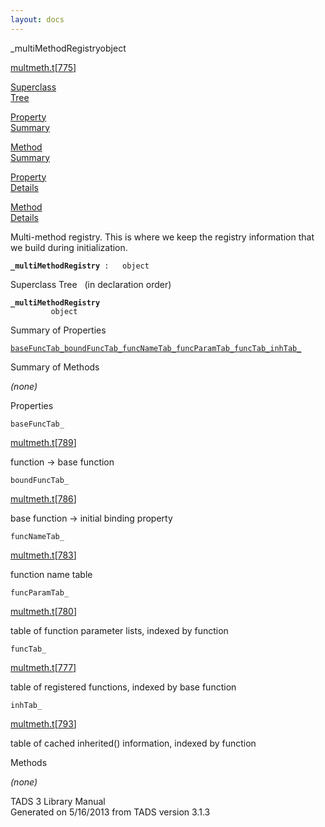 ```yaml
---
layout: docs
---
```

<span class="title">\_multiMethodRegistry</span><span class="type">object</span>

[multmeth.t](../file/multmeth.t.html)\[[775](../source/multmeth.t.html#775)\]

[Superclass  
Tree](#_SuperClassTree_)

[Property  
Summary](#_PropSummary_)

[Method  
Summary](#_MethodSummary_)

[Property  
Details](#_Properties_)

[Method  
Details](#_Methods_)

<div class="fdesc">

Multi-method registry. This is where we keep the registry information
that we build during initialization.

**`_multiMethodRegistry`**` :   object`

</div>

<span id="_SuperClassTree_"></span>

<div class="mjhd">

<span class="hdln">Superclass Tree</span>   (in declaration order)

</div>

**`_multiMethodRegistry`**  
`         object`  
<span id="_PropSummary_"></span>

<div class="mjhd">

<span class="hdln">Summary of Properties</span>  

</div>

[`baseFuncTab_`](#baseFuncTab_)[`boundFuncTab_`](#boundFuncTab_)[`funcNameTab_`](#funcNameTab_)[`funcParamTab_`](#funcParamTab_)[`funcTab_`](#funcTab_)[`inhTab_`](#inhTab_)

<span id="_MethodSummary_"></span>

<div class="mjhd">

<span class="hdln">Summary of Methods</span>  

</div>



*(none)* <span id="_Properties_"></span>

<div class="mjhd">

<span class="hdln">Properties</span>  

</div>

<span id="baseFuncTab_"></span>

`baseFuncTab_`

[multmeth.t](../file/multmeth.t.html)\[[789](../source/multmeth.t.html#789)\]

<div class="desc">

function -\> base function

</div>

<span id="boundFuncTab_"></span>

`boundFuncTab_`

[multmeth.t](../file/multmeth.t.html)\[[786](../source/multmeth.t.html#786)\]

<div class="desc">

base function -\> initial binding property

</div>

<span id="funcNameTab_"></span>

`funcNameTab_`

[multmeth.t](../file/multmeth.t.html)\[[783](../source/multmeth.t.html#783)\]

<div class="desc">

function name table

</div>

<span id="funcParamTab_"></span>

`funcParamTab_`

[multmeth.t](../file/multmeth.t.html)\[[780](../source/multmeth.t.html#780)\]

<div class="desc">

table of function parameter lists, indexed by function

</div>

<span id="funcTab_"></span>

`funcTab_`

[multmeth.t](../file/multmeth.t.html)\[[777](../source/multmeth.t.html#777)\]

<div class="desc">

table of registered functions, indexed by base function

</div>

<span id="inhTab_"></span>

`inhTab_`

[multmeth.t](../file/multmeth.t.html)\[[793](../source/multmeth.t.html#793)\]

<div class="desc">

table of cached inherited() information, indexed by function

</div>

<span id="_Methods_"></span>

<div class="mjhd">

<span class="hdln">Methods</span>  

</div>

*(none)*

<div class="ftr">

TADS 3 Library Manual  
Generated on 5/16/2013 from TADS version 3.1.3

</div>
